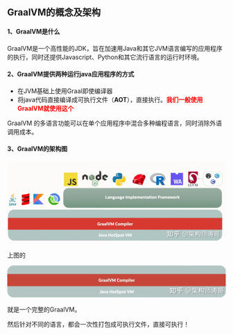 ## GraalVM的概念及架构



#### 1、GraalVM是什么

GraalVM是一个高性能的JDK，旨在加速用Java和其它JVM语言编写的应用程序的执行，同时还提供Javascript、Python和其它流行语言的运行时环境。



#### 2、GraalVM提供两种运行java应用程序的方式

- 在JVM基础上使用Graal即使编译器
- 将java代码直接编译成可执行文件（**AOT**），直接执行。<font color="red">**我们一般使用GraalVM就使用这个**</font>

GraalVM 的多语言功能可以在单个应用程序中混合多种编程语言，同时消除外语调用成本。



#### 3、GraalVM的架构图

![avatar](../images/v2-62f1a9f01496bf9fc45e6d3fb25d63c6_1440w.webp)

上图的

![avatar](../images/WechatIMG618.png)

就是一个完整的GraalVM。

然后针对不同的语言，都会一次性打包成可执行文件，直接可执行！



